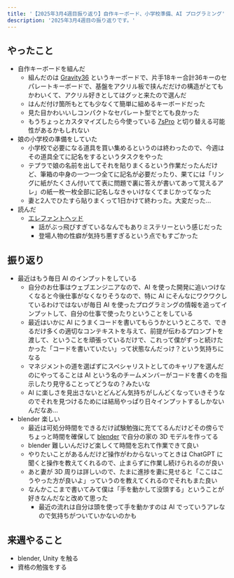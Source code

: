```yaml
---
title: '【2025年3月4週目振り返り】自作キーボード、小学校準備、AI プログラミング'
description: '2025年3月4週目の振り返りです。'
---
```


## やったこと

- 自作キーボードを組んだ
  - 組んだのは [Gravity36](https://green-keys.info/lp/gravity-36/) というキーボードで、片手18キー合計36キーのセパレートキーボードで、基盤をアクリル板で挟んだだけの構造がとてもかわいくて、アクリル好きとしてはグッと来たので選んだ
  - はんだ付け箇所もとても少なくて簡単に組めるキーボードだった
  - 見た目かわいいしコンパクトなセパレート型でとても良かった
  - もうちょっとカスタマイズしたら今使っている [7sPro](https://shop.yushakobo.jp/products/7spro) と切り替える可能性があるかもしれない
- 娘の小学校の準備をしていた
  - 小学校で必要になる道具を買い集めるというのは終わったので、今週はその道具全てに記名をするというタスクをやった
  - テプラで娘の名前を出してそれを貼りまくるという作業だったんだけど、筆箱の中身の一つ一つ全てに記名が必要だったり、果てには「リングに紙がたくさん付いてて表に問題で裏に答えが書いてあって覚えるアレ」の紙一枚一枚全部に記名しなきゃいけなくてまじかってなった
  - 妻と2人でひたすら貼りまくって1日かけて終わった。大変だった…
- 読んだ
  - [エレファントヘッド](https://www.amazon.co.jp/dp/4041141788)
    - 話がぶっ飛びすぎているなんでもありミステリーという感じだった
    - 登場人物の性癖が気持ち悪すぎるという点でもすごかった

## 振り返り

- 最近はもう毎日 AI のインプットをしている
  - 自分のお仕事はウェブエンジニアなので、AI を使った開発に追いつけなくなると今後仕事がなくなりそうなので、特に AI にそんなにワクワクしているわけではないが毎日 AI を使ったプログラミングの情報を追ってインプットして、自分の仕事で使ったりということをしている
  - 最近はいかに AI にうまくコードを書いてもらうかというところで、できるだけ多くの適切なコンテキストを与えて、前提が伝わるプロンプトを渡して、ということを頑張っているだけで、これって僕がずっと続けたかった「コードを書いていたい」って状態なんだっけ？という気持ちになる
  - マネジメントの道を選ばずにスペシャリストとしてのキャリアを選んだのにやってることは AI という名のチームメンバーがコードを書くのを指示したり見守ることってどうなの？みたいな
  - AI に楽しさを見出さないとどんどん気持ちがしんどくなっていきそうなのでそれを見つけるためには結局やっぱり日々インプットするしかないんだなあ…
- blender 楽しい
  - 最近は可処分時間をできるだけ試験勉強に充ててるんだけどその傍らでちょっと時間を確保して [blender](https://www.blender.jp/install) で自分の家の 3D モデルを作ってる
  - blender 難しいんだけど楽しくて時間を忘れて作業できて良い
  - やりたいことがあるんだけど操作がわからないってときは ChatGPT に聞くと操作を教えてくれるので、止まらずに作業し続けられるのが良い
  - あと妻が 3D 周りは詳しいので、たまに進捗を妻に見せると「ここはこうやった方が良いよ」っていうのを教えてくれるのでそれもまた良い
  - なんかここまで書いてみて僕は「手を動かして没頭する」ということが好きなんだなと改めて思った
    - 最近の流れは自分は頭を使って手を動かすのは AI でっていうアレなので気持ちがついていかないのかも

## 来週やること

- blender, Unity を触る
- 資格の勉強をする
